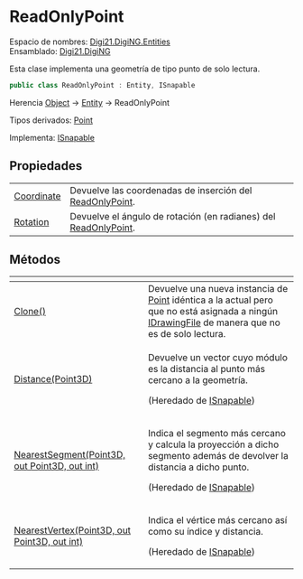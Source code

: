 # ReadOnlyPoint

Espacio de nombres: [Digi21.DigiNG.Entities](../)  
Ensamblado: [Digi21.DigiNG](../../)

Esta clase implementa una geometría de tipo punto de solo lectura.

```csharp
public class ReadOnlyPoint : Entity, ISnapable
```

Herencia [Object](https://docs.microsoft.com/en-us/dotnet/api/system.object?view=net-5.0) → [Entity](../entity/) → ReadOnlyPoint

Tipos derivados: [Point](../point/)

Implementa: [ISnapable](../isnapable/)

## Propiedades

|  |  |
| :--- | :--- |
| [Coordinate](propiedades/coordinate.md) | Devuelve las coordenadas de inserción del [ReadOnlyPoint](./). |
| [Rotation](propiedades/rotation.md) | Devuelve el ángulo de rotación \(en radianes\) del [ReadOnlyPoint](./). |

## Métodos

<table>
  <thead>
    <tr>
      <th style="text-align:left"></th>
      <th style="text-align:left"></th>
    </tr>
  </thead>
  <tbody>
    <tr>
      <td style="text-align:left"><a href="metodos/clone.md">Clone()</a>
      </td>
      <td style="text-align:left">Devuelve una nueva instancia de <a href="../point/">Point</a> id&#xE9;ntica
        a la actual pero que no est&#xE1; asignada a ning&#xFA;n <a href="../../digi21.diging.io/idrawingfile/">IDrawingFile</a> de
        manera que no es de solo lectura.</td>
    </tr>
    <tr>
      <td style="text-align:left"><a href="../isnapable/metodos/distance.md">Distance(Point3D)</a>
      </td>
      <td style="text-align:left">
        <p>Devuelve un vector cuyo m&#xF3;dulo es la distancia al punto m&#xE1;s
          cercano a la geometr&#xED;a.</p>
        <p>(Heredado de <a href="../isnapable/">ISnapable</a>)</p>
      </td>
    </tr>
    <tr>
      <td style="text-align:left"><a href="../isnapable/metodos/nearestsegment.md">NearestSegment(Point3D, out Point3D, out int)</a>
      </td>
      <td style="text-align:left">
        <p>Indica el segmento m&#xE1;s cercano y calcula la proyecci&#xF3;n a dicho
          segmento adem&#xE1;s de devolver la distancia a dicho punto.</p>
        <p>(Heredado de <a href="../isnapable/">ISnapable</a>)</p>
      </td>
    </tr>
    <tr>
      <td style="text-align:left"><a href="../isnapable/metodos/nearestvertex.md">NearestVertex(Point3D, out Point3D, out int)</a>
      </td>
      <td style="text-align:left">
        <p>Indica el v&#xE9;rtice m&#xE1;s cercano as&#xED; como su &#xED;ndice y
          distancia.</p>
        <p>(Heredado de <a href="../isnapable/">ISnapable</a>)</p>
      </td>
    </tr>
  </tbody>
</table>

